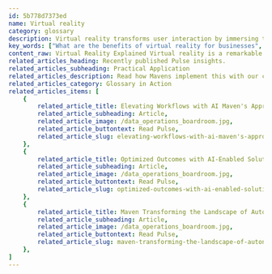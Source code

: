 ```yaml
---
id: 5b778d7373ed
name: Virtual reality
category: glossary
description: Virtual reality transforms user interaction by immersing them in a digitally constructed environment, enhancing customer engagement, operational training, and creating new revenue opportunities for businesses.
key_words: ["What are the benefits of virtual reality for businesses", "How can virtual reality improve customer experience", "What is the role of virtual reality in retail", "How does virtual reality enhance employee training", "What are the applications of virtual reality in product visualization", "Can virtual reality increase sales in business", "How does virtual reality create additional revenue streams", "What is the impact of head-mounted displays in virtual reality", "How can businesses integrate virtual reality into their strategy", "What are the operational benefits of using virtual reality in business."]
content_raw: Virtual Reality Explained Virtual reality is a remarkable blend of the digital and the physical realm. Utilising sophisticated technology, it creates a cyber landscape where users can interact and engage with a non-tangible reality. With potential touchpoints ranging from a computer screen showcasing how a product would fit into a customer's space to immersive experiences through head-mounted displays, this technology truly unlocks the limitless possibilities of a virtual dimension. How Does Virtual Reality Benefit Businesses? Integrating virtual reality in your business strategy can translate into significant advancements. In retail, virtual reality plays a fundamental role in driving traffic, boosting sales and reinventing customer experiences. It has the potential to immerse customers into an exciting, enlightening and customised shopping world, thereby fostering deeper connections and driving engagement. In operational contexts, virtual reality can drastically cut down the time and expenditure tied to repairs. Providing employees with a more realistic training environment enhances their skillset and productivity and refines the quality of their work dramatically. Further expanding the horizon, virtual reality represents a fertile ground for additional revenue streams. Businesses can leverage location-based advertising or capitalise on up-selling initiatives by offering complementary products and services in this digitally engineered environment. In brief, virtual reality is positioned at the frontier of delivering state-of-the-art solutions to modern business challenges. With Maven Technologies, you stand a chance to exploit this high-tech tool to its full potential and elevate your business to previously inconceivable heights. Gain an edge over your competitors by embracing the productivity and impressive real-world benefits that our expertly implemented virtual reality solutions have to offer.
related_articles_heading: Recently published Pulse insights.
related_articles_subheading: Practical Application
related_articles_description: Read how Mavens implement this with our clients.
related_articles_category: Glossary in Action
related_articles_items: [
	{
		related_article_title: Elevating Workflows with AI Maven's Approach,
		related_article_subheading: Article,
		related_article_image: /data_operations_boardroom.jpg,
		related_article_buttontext: Read Pulse,
		related_article_slug: elevating-workflows-with-ai-maven's-approach
	},
	{
		related_article_title: Optimized Outcomes with AI-Enabled Solutions,
		related_article_subheading: Article,
		related_article_image: /data_operations_boardroom.jpg,
		related_article_buttontext: Read Pulse,
		related_article_slug: optimized-outcomes-with-ai-enabled-solutions
	},
	{
		related_article_title: Maven Transforming the Landscape of Autonomous Vehicles,
		related_article_subheading: Article,
		related_article_image: /data_operations_boardroom.jpg,
		related_article_buttontext: Read Pulse,
		related_article_slug: maven-transforming-the-landscape-of-autonomous-vehicles
	},
]
---
```


